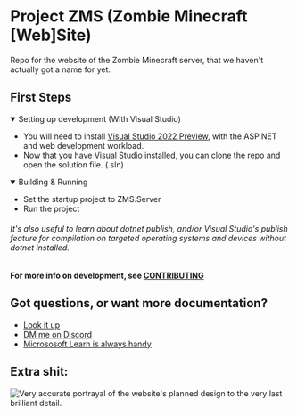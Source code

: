 # Project ZMS (Zombie Minecraft [Web]Site)
Repo for the website of the Zombie Minecraft server, that we haven't actually got a name for yet.

## First Steps
<details open>
<summary>Setting up development (With Visual Studio)</summary>

- You will need to install [Visual Studio 2022 Preview](https://visualstudio.microsoft.com/vs/preview/), with  the ASP.NET and web development workload.
- Now that you have Visual Studio installed, you can clone the repo and open the solution file. (.sln)

</details>

<details open>
<summary>Building & Running</summary>

- Set the startup project to ZMS.Server
- Run the project

###### It's also useful to learn about dotnet publish, and/or Visual Studio's publish feature for compilation on targeted operating systems and devices without dotnet installed.
</details>

#### For more info on development, see [CONTRIBUTING](./CONTRIBUTING.md)

##  Got questions, or want more documentation?
- [Look it up](https://www.youtube.com/watch?v=-Q08tftUJ30&t=10s)
- [DM me on Discord](https://discord.com/users/324588568951390220)
- [Micrososoft Learn is always handy](https://learn.microsoft.com/en-us/aspnet/core/blazor/?view=aspnetcore-7.0)

## Extra shit:
![Very accurate portrayal of the website's planned design to the very last brilliant detail.](https://user-images.githubusercontent.com/48531736/239138908-a75bc3b8-437e-4d33-af05-ac177a0d6b2d.png)
